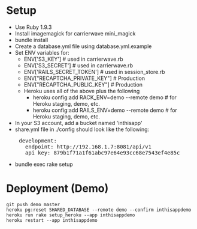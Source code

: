 # Setup

* Use Ruby 1.9.3
* Install imagemagick for carrierwave mini_magick
* bundle install
* Create a database.yml file using database.yml.example
* Set ENV variables for:
    * ENV['S3_KEY'] # used in carrierwave.rb
    * ENV['S3_SECRET'] # used in carrierwave.rb
    * ENV['RAILS_SECRET_TOKEN'] # used in session_store.rb
    * ENV["RECAPTCHA_PRIVATE_KEY"] # Production
    * ENV["RECAPTCHA_PUBLIC_KEY"] # Production
    * Heroku uses all of the above plus the following
        * heroku config:add RACK_ENV=demo --remote demo # for Heroku staging, demo, etc.
        * heroku config:add RAILS_ENV=demo --remote demo # for Heroku staging, demo, etc.
* In your S3 account, add a bucket named 'inthisapp' 
* share.yml file in ./config should look like the following:

<pre>
    development:
      endpoint: http://192.168.1.7:8081/api/v1
      api_key: 879b1f71a1f61abc97e64e93cc68e7543ef4e85c
</pre>

* bundle exec rake setup


# Deployment (Demo)

    git push demo master
    heroku pg:reset SHARED_DATABASE --remote demo --confirm inthisappdemo
    heroku run rake setup_heroku --app inthisappdemo
    heroku restart --app inthisappdemo